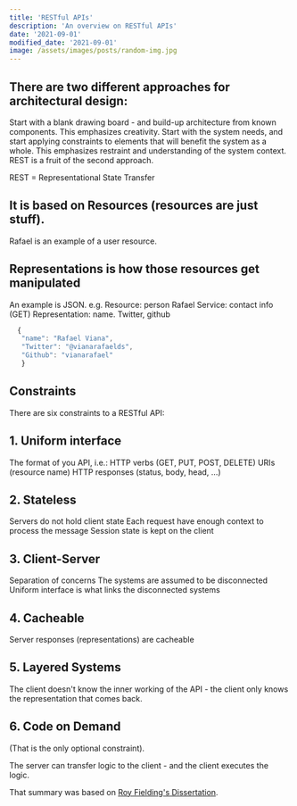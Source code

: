 ```yaml
---
title: 'RESTful APIs'
description: 'An overview on RESTful APIs'
date: '2021-09-01'
modified_date: '2021-09-01'
image: /assets/images/posts/random-img.jpg
---
```

## There are two different approaches for architectural design:
Start with a blank drawing board - and build-up architecture from known components. This emphasizes creativity.
Start with the system needs, and start applying constraints to elements that will benefit the system as a whole. This emphasizes restraint and understanding of the system context.
REST is a fruit of the second approach.

REST = Representational State Transfer

## It is based on Resources (resources are just stuff).
Rafael is an example of a user resource.

## Representations is how those resources get manipulated
An example is JSON. e.g. Resource: 
person Rafael Service: contact info (GET) Representation: name. Twitter, github 
```js 
  {
   "name": "Rafael Viana", 
   "Twitter": "@vianarafaelds", 
   "Github": "vianarafael" 
   }
```

## Constraints
There are six constraints to a RESTful API:

## 1. Uniform interface
The format of you API, i.e.: HTTP verbs (GET, PUT, POST, DELETE) URIs (resource name) HTTP responses (status, body, head, …)

## 2. Stateless
Servers do not hold client state Each request have enough context to process the message Session state is kept on the client

## 3. Client-Server
Separation of concerns The systems are assumed to be disconnected Uniform interface is what links the disconnected systems

## 4. Cacheable
Server responses (representations) are cacheable

## 5. Layered Systems
The client doesn't know the inner working of the API - the client only knows the representation that comes back.

## 6. Code on Demand
(That is the only optional constraint).

The server can transfer logic to the client - and the client executes the logic.

That summary was based on [Roy Fielding's Dissertation](https://www.ics.uci.edu/~fielding/pubs/dissertation/rest_arch_style.htm).